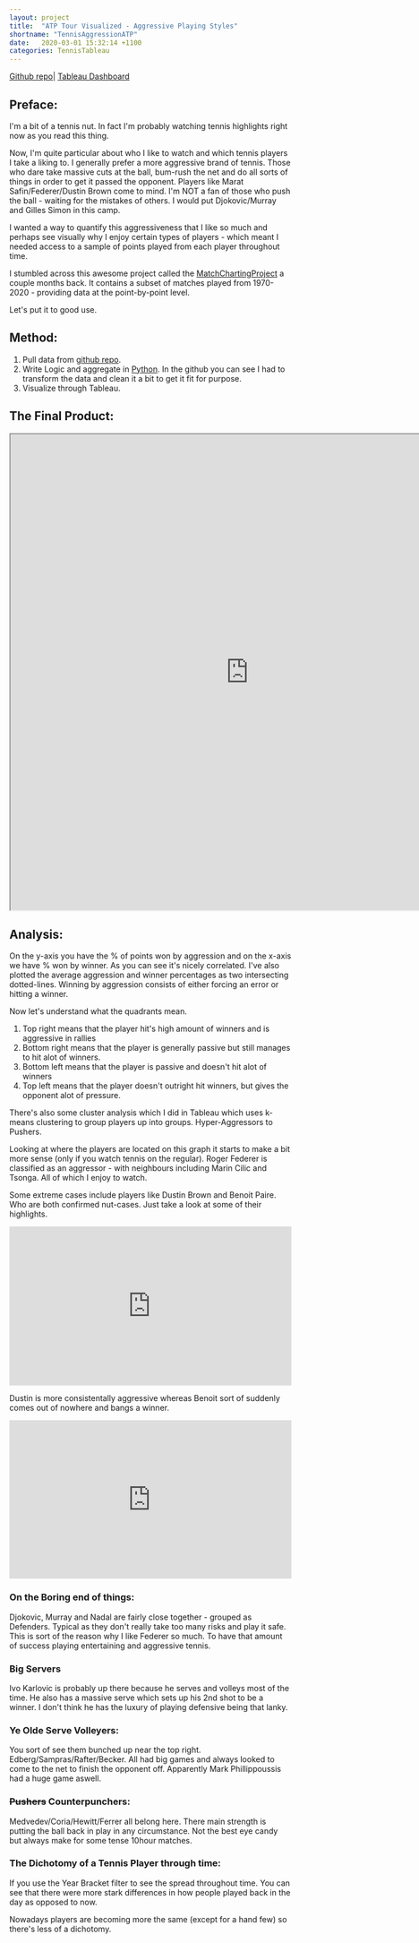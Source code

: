 ```yaml
---
layout: project
title:  "ATP Tour Visualized - Aggressive Playing Styles"
shortname: "TennisAggressionATP"
date:   2020-03-01 15:32:14 +1100
categories: TennisTableau
---
```

<link rel="canonical" href="{{ site.url }}{{ page.url | replace:'index.html',''}}">
<meta property="og:type" content="article" />

[Github repo](https://github.com/wjia26/TennisAnalytics)|
[Tableau Dashboard](https://public.tableau.com/profile/william8331#!/vizhome/ATPTour-PointsAggressionvs_Winners/ATPTour-PointAggressionvs_Winners)

## Preface:
I'm a bit of a tennis nut. In fact I'm probably watching tennis highlights right now as you read this thing. 

Now, I'm quite particular about who I like to watch and which tennis players I take a liking to. I generally prefer a more aggressive brand of tennis. Those who dare take massive cuts at the ball, bum-rush the net and do all sorts of things in order to get it passed the opponent. Players like Marat Safin/Federer/Dustin Brown come to mind. I'm NOT a fan of those who push the ball - waiting for the mistakes of others. I would put Djokovic/Murray and Gilles Simon in this camp. 

I wanted a way to quantify this aggressiveness that I like so much and perhaps see visually why I enjoy certain types of players - which meant I needed access to a sample of points played from each player throughout time.

I stumbled across this awesome project called the [MatchChartingProject](https://github.com/JeffSackmann/tennis_MatchChartingProject) a couple months back.
It contains a subset of matches played from 1970-2020 - providing data at the point-by-point level. 

Let's put it to good use.

## Method:
1. Pull data from [github repo](https://github.com/JeffSackmann/tennis_MatchChartingProject).
2. Write Logic and aggregate in [Python](https://github.com/wjia26/TennisAnalytics). In the github you can see I had to transform the data and clean it a bit to get it fit for purpose.
3. Visualize through Tableau.

## The Final Product:
<iframe src="https://public.tableau.com/views/ATPTour-PointsAggressionvs_Winners/ATPTour-PointAggressionvs_Winners?:showVizHome=no&:embed=true"
width="850" height="850"></iframe>

## Analysis:
On the y-axis you have the % of points won by aggression and on the x-axis we have % won by winner. As you can see it's nicely correlated.
I've also plotted the average aggression and winner percentages as two intersecting dotted-lines. Winning by aggression consists of either forcing an error or hitting a winner.

Now let's understand what the quadrants mean. 
1. Top right means that the player hit's high amount of winners and is aggressive in rallies
2. Bottom right means that the player is generally passive but still manages to hit alot of winners.
3. Bottom left means that the player is passive and doesn't hit alot of winners
4. Top left means that the player doesn't outright hit winners, but gives the opponent alot of pressure.

There's also some cluster analysis which I did in Tableau which uses k-means clustering to group players up into groups. Hyper-Aggressors to Pushers.

Looking at where the players are located on this graph it starts to make a bit more sense (only if you watch tennis on the regular). 
Roger Federer is classified as an aggressor - with neighbours including Marin Cilic and Tsonga. All of which I enjoy to watch. 

Some extreme cases include players like Dustin Brown and Benoit Paire. Who are both confirmed nut-cases. Just take a look at some of their highlights.
<style>.embed-container { position: relative; padding-bottom: 56.25%; height: 0; overflow: hidden; max-width: 100%; } .embed-container iframe, .embed-container object, .embed-container embed { position: absolute; top: 0; left: 0; width: 100%; height: 100%; }</style><div class='embed-container'><iframe src='https://www.youtube.com/embed/ewdkNxC4XV8' frameborder='0' allowfullscreen></iframe></div>

Dustin is more consistentally aggressive whereas Benoit sort of suddenly comes out of nowhere and bangs a winner.

<style>.embed-container { position: relative; padding-bottom: 56.25%; height: 0; overflow: hidden; max-width: 100%; } .embed-container iframe, .embed-container object, .embed-container embed { position: absolute; top: 0; left: 0; width: 100%; height: 100%; }</style><div class='embed-container'><iframe src='https://www.youtube.com/embed/xu9q_jGiwk8' frameborder='0' allowfullscreen></iframe></div>

### On the Boring end of things:
Djokovic, Murray and Nadal are fairly close together - grouped as Defenders. Typical as they don't really take too many risks and play it safe. This is sort of the reason why I like Federer so much. To have that amount of success playing entertaining and aggressive tennis. 


### Big Servers
Ivo Karlovic is probably up there because he serves and volleys most of the time. He also has a massive serve which sets up his 2nd shot to be a winner. I don't think he has the luxury of playing defensive being that lanky. 

### Ye Olde Serve Volleyers:
You sort of see them bunched up near the top right. Edberg/Sampras/Rafter/Becker. All had big games and always looked to come to the net to finish the opponent off.
Apparently Mark Phillippoussis had a huge game aswell. 


### ~~Pushers~~ Counterpunchers:
Medvedev/Coria/Hewitt/Ferrer all belong here. There main strength is putting the ball back in play in any circumstance. Not the best eye candy but always make for some tense 10hour matches. 

### The Dichotomy of a Tennis Player through time:
If you use the Year Bracket filter to see the spread throughout time. You can see that there were more stark differences in how people played back in the day as opposed to now. 

Nowadays players are becoming more the same (except for a hand few) so there's less of a dichotomy.